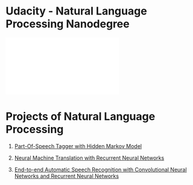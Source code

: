 # Udacity - Natural Language Processing Nanodegree

![NLP](NLP_Cert.pdf)

# Projects of Natural Language Processing

1. [Part-Of-Speech Tagger with Hidden Markov Model](https://github.com/udacity/hmm-tagger)

2. [Neural Machine Translation with Recurrent Neural Networks](https://github.com/udacity/aind2-nlp-capstone)

3. [End-to-end Automatic Speech Recognition with Convolutional Neural Networks and Recurrent Neural Networks](https://github.com/udacity/AIND-VUI-Capstone)
